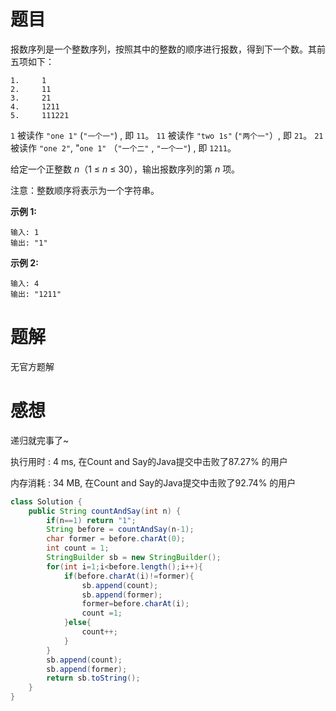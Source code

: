 # 题目

报数序列是一个整数序列，按照其中的整数的顺序进行报数，得到下一个数。其前五项如下：

```
1.     1
2.     11
3.     21
4.     1211
5.     111221
```

`1` 被读作  `"one 1"`  (`"一个一"`) , 即 `11`。
`11` 被读作 `"two 1s"` (`"两个一"`）, 即 `21`。
`21` 被读作 `"one 2"`,  "`one 1"` （`"一个二"` ,  `"一个一"`) , 即 `1211`。

给定一个正整数 *n*（1 ≤ *n* ≤ 30），输出报数序列的第 *n* 项。

注意：整数顺序将表示为一个字符串。

 

**示例 1:**

```
输入: 1
输出: "1"
```

**示例 2:**

```
输入: 4
输出: "1211"
```

# 题解

无官方题解

# 感想

递归就完事了~

执行用时 : 4 ms, 在Count and Say的Java提交中击败了87.27% 的用户

内存消耗 : 34 MB, 在Count and Say的Java提交中击败了92.74% 的用户

```java
class Solution {
    public String countAndSay(int n) {
        if(n==1) return "1";
        String before = countAndSay(n-1);
        char former = before.charAt(0);
        int count = 1;
        StringBuilder sb = new StringBuilder();
        for(int i=1;i<before.length();i++){
            if(before.charAt(i)!=former){
                sb.append(count);
                sb.append(former);
                former=before.charAt(i);
                count =1;
            }else{
                count++;
            }
        }
        sb.append(count);
        sb.append(former);
        return sb.toString();
    }
}
```

